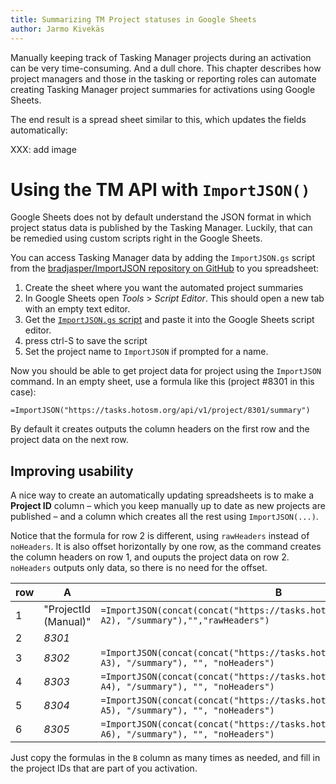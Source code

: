```yaml
---
title: Summarizing TM Project statuses in Google Sheets
author: Jarmo Kivekäs
---
```



Manually keeping track of Tasking Manager projects during an activation can be very time-consuming. And a dull chore.
This chapter describes how project managers and those in the tasking or reporting roles can automate creating Tasking Manager project summaries
for activations using Google Sheets.


The end result is a spread sheet similar to this, which updates the fields automatically:

XXX: add image


# Using the TM API with `ImportJSON()`


Google Sheets does not by default understand the JSON format in which project status data is published by the Tasking Manager.
Luckily, that can be remedied using custom scripts right in the Google Sheets.


You can access Tasking Manager data by adding the  `ImportJSON.gs` script from the [bradjasper/ImportJSON repository on GitHub](https://raw.githubusercontent.com/bradjasper/ImportJSON/master/ImportJSON.gs) to you spreadsheet:

1. Create the sheet where you want the automated project summaries
2. In Google Sheets open *Tools* > *Script Editor*. This should open a new tab with an empty text editor.
3. Get the [`ImportJSON.gs` script](https://github.com/bradjasper/ImportJSON/blob/master/ImportJSON.gs) and paste it into the Google Sheets script editor.
4. press ctrl-S to save the script
1. Set the project name to `ImportJSON` if prompted for a name.

Now you should be able to get project data for project using the `ImportJSON` command. In an empty sheet, use a formula like this (project #8301 in this case):

```
=ImportJSON("https://tasks.hotosm.org/api/v1/project/8301/summary")
```

By default it creates outputs the column headers on the first row and the project data on the next row.

## Improving usability

A nice way to create an automatically updating spreadsheets is to make a **Project ID** column – which you keep manually up to date as new projects are published – and a column which creates all the rest using `ImportJSON(...)`.

Notice that the formula for row 2 is different, using `rawHeaders` instead of `noHeaders`. It is also offset horizontally by one row, as the command creates the column headers on row 1, and ouputs the project data on row 2. `noHeaders` outputs only data, so there is no need for the offset.



row | A | B
---|--|--
1| "ProjectId (Manual)" | `=ImportJSON(concat(concat("https://tasks.hotosm.org/api/v1/project/", A2), "/summary"),"","rawHeaders")`
2|_8301_ |
3|_8302_ | `=ImportJSON(concat(concat("https://tasks.hotosm.org/api/v1/project/", A3), "/summary"), "", "noHeaders")`
4|_8303_ | `=ImportJSON(concat(concat("https://tasks.hotosm.org/api/v1/project/", A4), "/summary"), "", "noHeaders")`
5|_8304_ | `=ImportJSON(concat(concat("https://tasks.hotosm.org/api/v1/project/", A5), "/summary"), "", "noHeaders")`
6|_8305_ | `=ImportJSON(concat(concat("https://tasks.hotosm.org/api/v1/project/", A6), "/summary"), "", "noHeaders")`

Just copy the formulas in the `B` column as many times as needed, and fill in the project IDs that are part of you activation.
